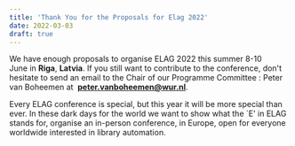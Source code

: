 ```yaml
---
title: 'Thank You for the Proposals for Elag 2022'
date: 2022-03-03
draft: true
---
```


We have enough proposals to organise ELAG 2022 this summer 8-10 June in **Riga**, **Latvia**. If you still want to contribute to the conference, don't hesitate to send an email to the Chair of our Programme Committee : Peter van Boheemen at 
**peter.vanboheemen@wur.nl**.

Every ELAG conference is special, but this year it will be more special than ever. In these dark days for the world we want to show what the \`E' in ELAG stands for, organise an in-person conference, in Europe, open for everyone worldwide interested in library automation.